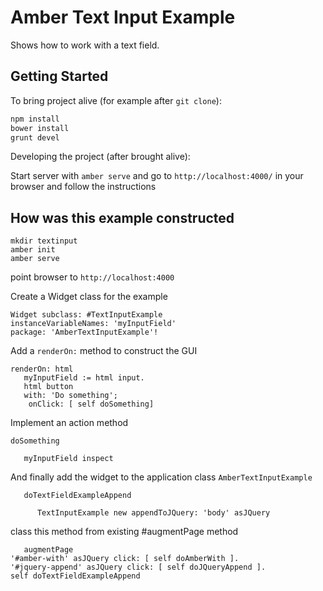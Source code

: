# Amber Text Input Example

Shows how to work with a text field.

## Getting Started

To bring project alive (for example after `git clone`):

```sh
npm install
bower install
grunt devel
```

Developing the project (after brought alive):
 
Start server with `amber serve` and go to `http://localhost:4000/` in your browser and follow the instructions


## How was this example constructed

    mkdir textinput
    amber init
    amber serve

point browser to ``http://localhost:4000``

Create a Widget class for the example

    Widget subclass: #TextInputExample
	instanceVariableNames: 'myInputField'
	package: 'AmberTextInputExample'!


Add a ``renderOn:`` method to construct the GUI

    renderOn: html
       myInputField := html input.
       html button
       with: 'Do something';
        onClick: [ self doSomething]


Implement an action method


    doSomething

       myInputField inspect

And finally add the widget to the application class ``AmberTextInputExample``

	
       doTextFieldExampleAppend

          TextInputExample new appendToJQuery: 'body' asJQuery


class this method from existing #augmentPage method


       augmentPage
	'#amber-with' asJQuery click: [ self doAmberWith ].
	'#jquery-append' asJQuery click: [ self doJQueryAppend ].
	self doTextFieldExampleAppend

       



